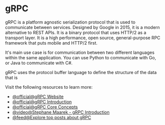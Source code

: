# gRPC

gRPC is a platform agnostic serialization protocol that is used to communicate between services. Designed by Google in 2015, it is a modern alternative to REST APIs. It is a binary protocol that uses HTTP/2 as a transport layer. It is a high performance, open source, general-purpose RPC framework that puts mobile and HTTP/2 first.

It's main use case is for communication between two different languages within the same application. You can use Python to communicate with Go, or Java to communicate with C#.

gRPC uses the protocol buffer language to define the structure of the data that is

Visit the following resources to learn more:

- [@official@gRPC Website](https://grpc.io/)
- [@official@gRPC Introduction](https://grpc.io/docs/what-is-grpc/introduction/)
- [@official@gRPC Core Concepts](https://grpc.io/docs/what-is-grpc/core-concepts/)
- [@video@Stephane Maarek - gRPC Introduction](https://youtu.be/XRXTsQwyZSU)
- [@feed@Explore top posts about gRPC](https://app.daily.dev/tags/grpc?ref=roadmapsh)
